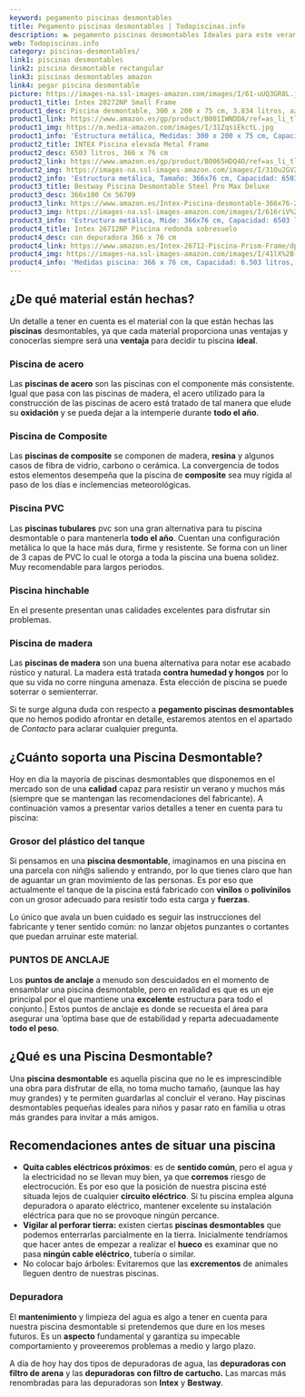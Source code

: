```yaml
---
keyword: pegamento piscinas desmontables
title: Pegamento piscinas desmontables | Todopiscinas.info
description: 🏊 pegamento piscinas desmontables Ideales para este verano 2021. Aquí puedes comprar pegamento piscinas desmontables y comparar con otras similares. No dejes escapar pegamento piscinas desmontables a un precio realmente tentador.
web: Todopiscinas.info
category: piscinas-desmontables/
link1: piscinas desmontables
link2: piscina desmontable rectangular
link3: piscinas desmontables amazon
link4: pegar piscina desmontable
picture: https://images-na.ssl-images-amazon.com/images/I/61-uUQ3GR8L.jpg
product1_title: Intex 28272NP Small Frame
product1_desc: Piscina desmontable, 300 x 200 x 75 cm, 3.834 litros, azul
product1_link: https://www.amazon.es/gp/product/B001IWNDDA/ref=as_li_tl?ie=UTF8&camp=3638&creative=24630&creativeASIN=B001IWNDDA&linkCode=as2&tag=todopiscinas0e-21&linkId=25b9d647487c889cb6ef56ed63f50ca1
product1_img: https://m.media-amazon.com/images/I/31ZqsiEkctL.jpg
product1_info: 'Estructura metálica, Medidas: 300 x 200 x 75 cm, Capacidad: 3.834 litros, Para 6 personas (+ 6 años), Fácil montaje, Forma rectangular'
product2_title: INTEX Piscina elevada Metal Frame
product2_desc: 6503 litros, 366 x 76 cm
product2_link: https://www.amazon.es/gp/product/B0065HDQ4O/ref=as_li_tl?ie=UTF8&camp=3638&creative=24630&creativeASIN=B0065HDQ4O&linkCode=as2&tag=todopiscinas0e-21&linkId=ed2430e3ba564d3527ee103df33ed7b3
product2_img: https://images-na.ssl-images-amazon.com/images/I/31Ou2GV2SAL.jpg
product2_info: 'Estructura metálica, Tamaño: 366x76 cm, Capacidad: 6503 litros, Forma circular, De 4 a 7 personas (+6 años)'
product3_title: Bestway Piscina Desmontable Steel Pro Max Deluxe
product3_desc: 366x100 Cm 56709
product3_link: https://www.amazon.es/Intex-Piscina-desmontable-366x76-28210NP/dp/B0065HDQ4O?__mk_es_ES=%C3%85M%C3%85%C5%BD%C3%95%C3%91&crid=25UQGV9HG2INI&dchild=1&keywords=piscinas+desmontables&qid=1615854176&sprefix=piscinas+dem%2Caps%2C201&sr=8-5&linkCode=ll1&tag=todopiscinas0e-21&linkId=34f200977c6cbaab1f3f4d9ac0e64755&language=es_ES&ref_=as_li_ss_tl
product3_img: https://images-na.ssl-images-amazon.com/images/I/616riV%2BiY3L.jpg
product3_info: 'Estructura metálica, Mide: 366x76 cm, Capacidad: 6503 litros, De 4 a 7 personas mayores de 6 años, Forma circular, Tecnología Super-Tough'
product4_title: Intex 26712NP Piscina redonda sobresuelo
product4_desc: con depuradora 366 x 76 cm
product4_link: https://www.amazon.es/Intex-26712-Piscina-Prism-Frame/dp/B07FB823GL?__mk_es_ES=%C3%85M%C3%85%C5%BD%C3%95%C3%91&dchild=1&keywords=piscinas+desmontables+con+depuradora&qid=1615936418&sr=8-5&linkCode=ll1&tag=todopiscinas0e-21&linkId=d98699de7830cd471766fa1daa36de34&language=es_ES&ref_=as_li_ss_tl
product4_img: https://images-na.ssl-images-amazon.com/images/I/41lX%2B-YpibL.jpg
product4_info: 'Medidas piscina: 366 x 76 cm, Capacidad: 6.503 litros, Incluye depuradora de cartucha A, Lona resistente triple capa'
---
```



<stats-list :link1=link1 :link2=link2 :link3=link3 :link4=link4 :category=category></stats-list>


## ¿De qué material están hechas?

Un detalle a tener en cuenta es el material con la que están hechas las **piscinas** desmontables, ya que cada material proporciona unas ventajas y conocerlas siempre será una **ventaja** para decidir tu piscina **ideal**.


### Piscina de acero

Las **piscinas de acero** son las piscinas con el componente más consistente. Igual que pasa con las piscinas de madera, el acero utilizado para la construcción de las piscinas de acero está tratado de tal manera que elude su **oxidación** y se pueda dejar a la intemperie durante **todo el año**.


### Piscina de Composite

Las **piscinas de composite** se componen de madera, **resina** y algunos casos de fibra de vidrio, carbono o cerámica. La convergencia de todos estos elementos desempeña que la piscina de **composite** sea muy rígida al paso de los días e inclemencias meteorológicas.


### Piscina  PVC

Las **piscinas tubulares** pvc son una gran alternativa para tu piscina desmontable o para mantenerla **todo el año**. Cuentan una configuración metálica lo que la hace más dura, firme y resistente. Se forma con un liner de 3 capas de PVC lo cual le otorga a toda la piscina una buena solidez. Muy recomendable para largos periodos.


### Piscina hinchable

 En el presente presentan unas calidades excelentes para disfrutar sin problemas.


### Piscina de madera

Las **piscinas de madera** son una buena alternativa para notar ese acabado rústico y natural. La madera está tratada **contra humedad y hongos** por lo que su vida no corre ninguna amenaza. Esta elección de piscina se puede soterrar o semienterrar.

Si te surge alguna duda con respecto a **pegamento piscinas desmontables** que no hemos podido afrontar en detalle, estaremos atentos en el apartado de _Contacto_ para aclarar cualquier pregunta.


## ¿Cuánto soporta una Piscina Desmontable?

Hoy en dia la mayoría de piscinas desmontables que disponemos en el mercado son de una **calidad** capaz para resistir un verano y muchos más (siempre que se mantengan las recomendaciones del fabricante). A continuación vamos a presentar varios detalles a tener en cuenta para tu piscina:


### Grosor del plástico del tanque

Si pensamos en una **piscina desmontable**, imaginamos en una piscina en una parcela con niñ@s saliendo y entrando, por lo que tienes claro que han de aguantar un gran movimiento de las personas. Es por eso que actualmente el tanque de la piscina está fabricado con **vinilos** o **polivinilos** con un grosor adecuado para resistir todo esta carga y **fuerzas**.

Lo único que avala un	 buen cuidado es seguir las instrucciones del fabricante y tener sentido común: no lanzar objetos punzantes o cortantes que puedan arruinar este material.


### PUNTOS DE ANCLAJE

Los **puntos de anclaje** a menudo son descuidados en el momento de ensamblar una piscina desmontable, pero en realidad es que es un eje principal por el que mantiene una **excelente** estructura para todo el conjunto.| Estos puntos de anclaje es donde se recuesta el área para asegurar una ’optima base que de estabilidad y reparta adecuadamente **todo el peso**.
## ¿Qué es una Piscina Desmontable?

Una **piscina desmontable** es aquella piscina que no le es imprescindible una obra para disfrutar de ella, no toma mucho tamaño, (aunque las hay muy grandes) y te permiten guardarlas al concluir el verano. Hay piscinas desmontables pequeñas ideales para niños y pasar rato en familia u otras más grandes para invitar a más amigos.

<external-banner></external-banner>



## Recomendaciones antes de situar una piscina



*   **Quita cables eléctricos próximos**: es de **sentido común**, pero el agua y la electricidad no se llevan muy bien, ya que **corremos** riesgo de electrocución. Es por eso que la posición de nuestra piscina esté situada lejos de cualquier **circuito eléctrico**. Si tu piscina emplea alguna depuradora o aparato eléctrico, mantener excelente su instalación eléctrica para que no se provoque ningún percance.
*   **Vigilar al perforar tierra:** existen ciertas **piscinas desmontables** que podemos enterrarlas parcialmente en la tierra. Inicialmente tendríamos que hacer antes de empezar a realizar el **hueco** es examinar que no pasa **ningún cable eléctrico**, tubería o similar.
*   No colocar bajo árboles: Evitaremos que las **excrementos** de animales lleguen dentro de nuestras piscinas.

<brand-panel :title=product1_title :desc=product1_desc :img=product1_img :link=product1_link></brand-panel>


### Depuradora

El **mantenimiento** y limpieza del agua es algo a tener en cuenta para nuestra piscina desmontable si pretendemos que dure en los meses futuros. Es un **aspecto** fundamental y garantiza su impecable comportamiento y proveeremos problemas a medio y largo plazo.

A día de hoy hay dos tipos de depuradoras de agua, las **depuradoras con filtro de arena** y  las **depuradoras** **con filtro de cartucho.** Las marcas más renombradas para las depuradoras son **Intex** y **Bestway**.